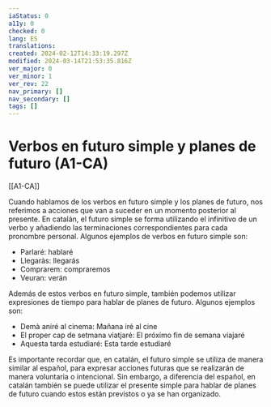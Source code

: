 ```yaml
---
iaStatus: 0
a11y: 0
checked: 0
lang: ES
translations: 
created: 2024-02-12T14:33:19.297Z
modified: 2024-03-14T21:53:35.816Z
ver_major: 0
ver_minor: 1
ver_rev: 22
nav_primary: []
nav_secondary: []
tags: []
---
```

# Verbos en futuro simple y planes de futuro (A1-CA)

[[A1-CA]]

Cuando hablamos de los verbos en futuro simple y los planes de futuro, nos referimos a acciones que van a suceder en un momento posterior al presente. En catalán, el futuro simple se forma utilizando el infinitivo de un verbo y añadiendo las terminaciones correspondientes para cada pronombre personal. Algunos ejemplos de verbos en futuro simple son:

- Parlaré: hablaré
- Llegaràs: llegarás
- Comprarem: compraremos
- Veuran: verán

Además de estos verbos en futuro simple, también podemos utilizar expresiones de tiempo para hablar de planes de futuro. Algunos ejemplos son:

- Demà aniré al cinema: Mañana iré al cine
- El proper cap de setmana viatjaré: El próximo fin de semana viajaré
- Aquesta tarda estudiaré: Esta tarde estudiaré

Es importante recordar que, en catalán, el futuro simple se utiliza de manera similar al español, para expresar acciones futuras que se realizarán de manera voluntaria o intencional. Sin embargo, a diferencia del español, en catalán también se puede utilizar el presente simple para hablar de planes de futuro cuando estos están previstos o ya se han organizado.
